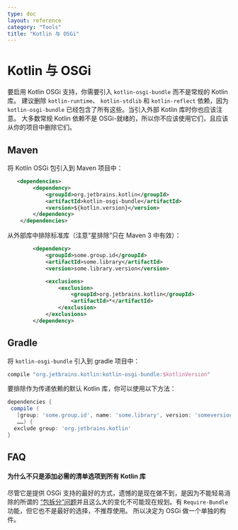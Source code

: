 ```yaml
---
type: doc
layout: reference
category: "Tools"
title: "Kotlin 与 OSGi"
---
```


# Kotlin 与 OSGi

要启用 Kotlin OSGi 支持，你需要引入 `kotlin-osgi-bundle` 而不是常规的 Kotlin 库。
建议删除 `kotlin-runtime`、 `kotlin-stdlib` 和 `kotlin-reflect` 依赖，因为 `kotlin-osgi-bundle`
已经包含了所有这些。当引入外部 Kotlin 库时你也应该注意。
大多数常规 Kotlin 依赖不是 OSGi-就绪的，所以你不应该使用它们，且应该从你的项目中删除它们。

## Maven

将 Kotlin OSGi 包引入到 Maven 项目中：

```xml
   <dependencies>
        <dependency>
            <groupId>org.jetbrains.kotlin</groupId>
            <artifactId>kotlin-osgi-bundle</artifactId>
            <version>${kotlin.version}</version>
        </dependency>
    </dependencies>
```

从外部库中排除标准库（注意“星排除”只在 Maven 3 中有效）：

```xml
        <dependency>
            <groupId>some.group.id</groupId>
            <artifactId>some.library</artifactId>
            <version>some.library.version</version>

            <exclusions>
                <exclusion>
                    <groupId>org.jetbrains.kotlin</groupId>
                    <artifactId>*</artifactId>
                </exclusion>
            </exclusions>
        </dependency>
```

## Gradle

将 `kotlin-osgi-bundle` 引入到 gradle 项目中：


```groovy
compile "org.jetbrains.kotlin:kotlin-osgi-bundle:$kotlinVersion"
```


要排除作为传递依赖的默认 Kotlin 库，你可以使用以下方法：


```groovy
dependencies {
 compile (
   [group: 'some.group.id', name: 'some.library', version: 'someversion'],
   ……) {
  exclude group: 'org.jetbrains.kotlin'
}
```


## FAQ

#### 为什么不只是添加必需的清单选项到所有 Kotlin 库

尽管它是提供 OSGi 支持的最好的方式，遗憾的是现在做不到，是因为不能轻易消除的所谓的
[“包拆分”问题](http://wiki.osgi.org/wiki/Split_Packages)并且这么大的变化<!--
-->不可能现在规划。有 `Require-Bundle` 功能，但它也不是最好的选择，不推荐使用。
所以决定为 OSGi 做一个单独的构件。


